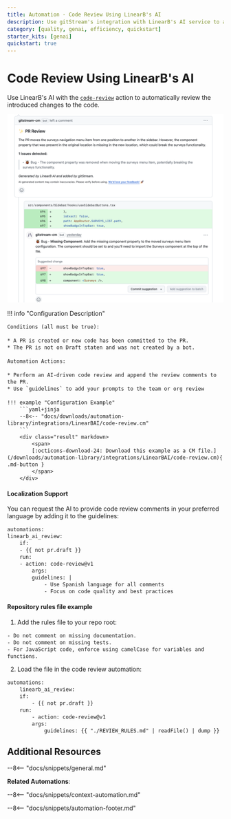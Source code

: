 ```yaml
---
title: Automation - Code Review Using LinearB's AI
description: Use gitStream's integration with LinearB's AI service to automate code reviews.
category: [quality, genai, efficiency, quickstart]
starter_kits: [genai]
quickstart: true
---
```

# Code Review Using LinearB's AI

<!-- --8<-- [start:example]-->
Use LinearB's AI with the [`code-review`](/automation-actions/#code-review) action to automatically review the introduced changes to the code.

![code-review](/automations/integrations/LinearBAI/code-review/LinearB-AI-code-review.png)

!!! info "Configuration Description"

    Conditions (all must be true):

    * A PR is created or new code has been committed to the PR.
    * The PR is not on Draft staten and was not created by a bot.

    Automation Actions:

    * Perform an AI-driven code review and append the review comments to the PR.
    * Use `guidelines` to add your prompts to the team or org review

    !!! example "Configuration Example"
        ```yaml+jinja
        --8<-- "docs/downloads/automation-library/integrations/LinearBAI/code-review.cm"
        ```
        <div class="result" markdown>
            <span>
            [:octicons-download-24: Download this example as a CM file.](/downloads/automation-library/integrations/LinearBAI/code-review.cm){ .md-button }
            </span>
        </div>

#### Localization Support

You can request the AI to provide code review comments in your preferred language by adding it to the guidelines:

```yaml+jinja
automations:
linearb_ai_review:
    if:
    - {{ not pr.draft }}
    run:
    - action: code-review@v1
        args:
        guidelines: |
            - Use Spanish language for all comments
            - Focus on code quality and best practices
```

#### Repository rules file example

1. Add the rules file to your repo root:

```title="./REVIEW_RULES.md"
- Do not comment on missing documentation.
- Do not comment on missing tests.
- For JavaScript code, enforce using camelCase for variables and functions.
```

2. Load the file in the code review automation:

```
automations:
    linearb_ai_review:
    if:
        - {{ not pr.draft }}
    run:
        - action: code-review@v1
        args:
            guidelines: {{ "./REVIEW_RULES.md" | readFile() | dump }}
```

<!-- --8<-- [end:example]-->



## Additional Resources

--8<-- "docs/snippets/general.md"

**Related Automations**:

--8<-- "docs/snippets/context-automation.md"

--8<-- "docs/snippets/automation-footer.md"
